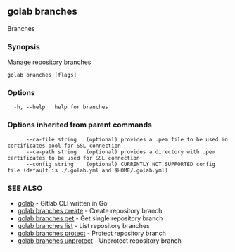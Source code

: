 ## golab branches

Branches

### Synopsis


Manage repository branches

```
golab branches [flags]
```

### Options

```
  -h, --help   help for branches
```

### Options inherited from parent commands

```
      --ca-file string   (optional) provides a .pem file to be used in certificates pool for SSL connection
      --ca-path string   (optional) provides a directory with .pem certificates to be used for SSL connection
      --config string    (optional) CURRENTLY NOT SUPPORTED config file (default is ./.golab.yml and $HOME/.golab.yml)
```

### SEE ALSO
* [golab](golab.md)	 - Gitlab CLI written in Go
* [golab branches create](golab_branches_create.md)	 - Create repository branch
* [golab branches get](golab_branches_get.md)	 - Get single repository branch
* [golab branches list](golab_branches_list.md)	 - List repository branches
* [golab branches protect](golab_branches_protect.md)	 - Protect repository branch
* [golab branches unprotect](golab_branches_unprotect.md)	 - Unprotect repository branch

